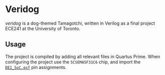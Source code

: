 # Veridog

*veridog* is a dog-themed Tamagotchi, written in Verilog as a final project ECE241 at the University of Toronto.

## Usage

The project is compiled by adding all relevant files in Quartus Prime. When configuring the project use the `5CSEMA5F31C6` chip, and import the [`DE1_SoC.qsf`](lib/DE1_SoC.qsf) pin assignments.
